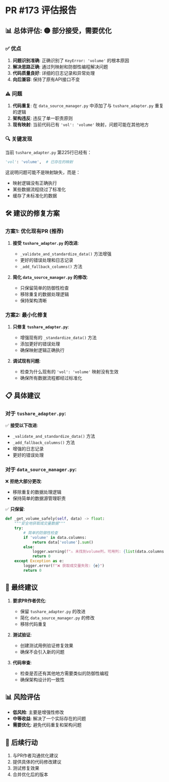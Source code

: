 # PR #173 评估报告

## 📊 **总体评估: 🟡 部分接受，需要优化**

### ✅ **优点**
1. **问题识别准确**: 正确识别了 `KeyError: 'volume'` 的根本原因
2. **解决思路正确**: 通过列映射和防御性编程解决问题
3. **代码质量良好**: 详细的日志记录和异常处理
4. **向后兼容**: 保持了原有API接口不变

### ⚠️ **问题**
1. **代码重复**: 在 `data_source_manager.py` 中添加了与 `tushare_adapter.py` 重复的逻辑
2. **架构违反**: 违反了单一职责原则
3. **现有映射**: 当前代码已有 `'vol': 'volume'` 映射，问题可能在其他地方

### 🔍 **关键发现**
当前 `tushare_adapter.py` 第225行已经有：
```python
'vol': 'volume',  # 已存在的映射
```

这说明问题可能不是映射缺失，而是：
- 映射逻辑没有正确执行
- 某些数据流程绕过了标准化
- 缓存了未标准化的数据

## 🛠️ **建议的修复方案**

### 方案1: 优化现有PR (推荐)
1. **接受 `tushare_adapter.py` 的改进**:
   - `_validate_and_standardize_data()` 方法增强
   - 更好的错误处理和日志记录
   - `_add_fallback_columns()` 方法

2. **简化 `data_source_manager.py` 的修改**:
   - 只保留简单的防御性检查
   - 移除重复的数据处理逻辑
   - 保持架构清晰

### 方案2: 最小化修复
1. **只修复 `tushare_adapter.py`**:
   - 增强现有的 `_standardize_data()` 方法
   - 添加更好的错误处理
   - 确保映射逻辑正确执行

2. **调试现有问题**:
   - 检查为什么现有的 `'vol': 'volume'` 映射没有生效
   - 确保所有数据流程都经过标准化

## 📋 **具体建议**

### 对于 `tushare_adapter.py`:
✅ **接受以下改进**:
- `_validate_and_standardize_data()` 方法
- `_add_fallback_columns()` 方法  
- 增强的日志记录
- 更好的错误处理

### 对于 `data_source_manager.py`:
❌ **拒绝大部分更改**:
- 移除重复的数据处理逻辑
- 保持简单的数据源管理职责

✅ **只保留**:
```python
def _get_volume_safely(self, data) -> float:
    """安全地获取成交量数据"""
    try:
        # 简单的防御性检查
        if 'volume' in data.columns:
            return data['volume'].sum()
        else:
            logger.warning(f"⚠️ 未找到volume列，可用列: {list(data.columns)}")
            return 0
    except Exception as e:
        logger.error(f"❌ 获取成交量失败: {e}")
        return 0
```

## 🎯 **最终建议**

1. **要求PR作者优化**:
   - 保留 `tushare_adapter.py` 的改进
   - 简化 `data_source_manager.py` 的修改
   - 移除代码重复

2. **测试验证**:
   - 创建测试用例验证修复效果
   - 确保不会引入新的问题

3. **代码审查**:
   - 检查是否还有其他地方需要类似的防御性编程
   - 确保架构设计的一致性

## 📊 **风险评估**

- **低风险**: 主要是增强性修改
- **中等收益**: 解决了一个实际存在的问题
- **需要优化**: 避免代码重复和架构问题

## 🔄 **后续行动**

1. 与PR作者沟通优化建议
2. 提供具体的代码修改建议
3. 测试修复效果
4. 合并优化后的版本

